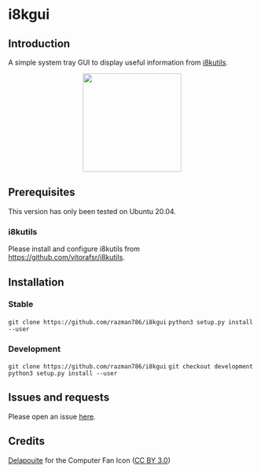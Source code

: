 # i8kgui

## Introduction

A simple system tray GUI to display useful information from [i8kutils](https://github.com/vitorafsr/i8kutils).

<p align="center">
  <img src="https://user-images.githubusercontent.com/7116312/153235426-87a5ee40-73fa-4239-9edc-d241fa68901c.png" width="200" />
</p>

## Prerequisites 

This version has only been tested on Ubuntu 20.04.

### i8kutils

Please install and configure i8kutils from https://github.com/vitorafsr/i8kutils.  

## Installation

### Stable

`git clone https://github.com/razman786/i8kgui`
`python3 setup.py install --user`

### Development

`git clone https://github.com/razman786/i8kgui`
`git checkout development`
`python3 setup.py install --user`

## Issues and requests

Please open an issue [here](https://github.com/razman786/i8kgui/issues).

## Credits

[Delapouite](https://delapouite.com/) for the Computer Fan Icon ([CC BY 3.0](http://creativecommons.org/licenses/by/3.0/))


